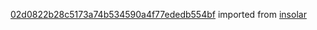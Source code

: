 [02d0822b28c5173a74b534590a4f77ededb554bf](https://github.com/insolar/insolar/commit/02d0822b28c5173a74b534590a4f77ededb554bf) imported from [insolar](https://github.com/insolar/insolar)
